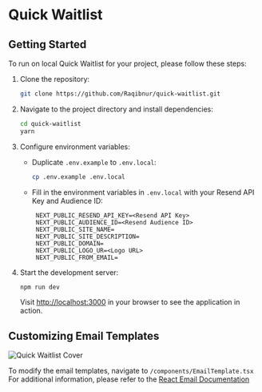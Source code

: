 # Quick Waitlist

## Getting Started

To run on local Quick Waitlist for your project, please follow these steps:

1. Clone the repository:

   ```sh
   git clone https://github.com/Raqibnur/quick-waitlist.git
   ```

2. Navigate to the project directory and install dependencies:

   ```sh
   cd quick-waitlist
   yarn
   ```

3. Configure environment variables:

   - Duplicate `.env.example` to `.env.local`:
     ```sh
     cp .env.example .env.local
     ```
   - Fill in the environment variables in `.env.local` with your Resend API Key and Audience ID:

     ```
      NEXT_PUBLIC_RESEND_API_KEY=<Resend API Key>
      NEXT_PUBLIC_AUDIENCE_ID=<Resend Audience ID>
      NEXT_PUBLIC_SITE_NAME=
      NEXT_PUBLIC_SITE_DESCRIPTION=
      NEXT_PUBLIC_DOMAIN=
      NEXT_PUBLIC_LOGO_UR=<Logo URL>
      NEXT_PUBLIC_FROM_EMAIL=

     ```

4. Start the development server:

   ```sh
   npm run dev
   ```

   Visit [http://localhost:3000](http://localhost:3000) in your browser to see the application in action.

## Customizing Email Templates

![Quick Waitlist Cover](https://res.cloudinary.com/dyv1yduua/image/upload/v1733390826/CleanShot_2024-12-05_at_15.24.30_vbzyi5.png)

To modify the email templates, navigate to `/components/EmailTemplate.tsx` For additional information, please refer to the [React Email Documentation](https://react.email/docs/introduction)

